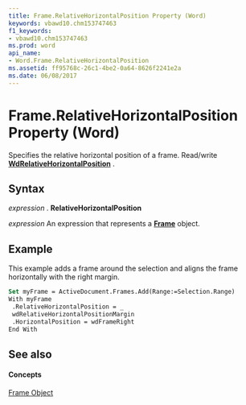 ```yaml
---
title: Frame.RelativeHorizontalPosition Property (Word)
keywords: vbawd10.chm153747463
f1_keywords:
- vbawd10.chm153747463
ms.prod: word
api_name:
- Word.Frame.RelativeHorizontalPosition
ms.assetid: ff95768c-26c1-4be2-0a64-8626f2241e2a
ms.date: 06/08/2017
---
```



# Frame.RelativeHorizontalPosition Property (Word)

Specifies the relative horizontal position of a frame. Read/write  **[WdRelativeHorizontalPosition](wdrelativehorizontalposition-enumeration-word.md)** .


## Syntax

 _expression_ . **RelativeHorizontalPosition**

 _expression_ An expression that represents a **[Frame](frame-object-word.md)** object.


## Example

This example adds a frame around the selection and aligns the frame horizontally with the right margin.


```vb
Set myFrame = ActiveDocument.Frames.Add(Range:=Selection.Range) 
With myFrame 
 .RelativeHorizontalPosition = _ 
 wdRelativeHorizontalPositionMargin 
 .HorizontalPosition = wdFrameRight 
End With
```




## See also


#### Concepts


[Frame Object](frame-object-word.md)

